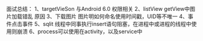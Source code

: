 面试总结：
1、targetVieSon 与Android 6.0 权限相关
2、listView getView中图片加载错乱 原因
3、下载图片  图片明如何命名使用时间戳，UID等不唯一
4、事件点击事件
5、sqlit 线程中同事执行insert语句阻塞，在进程中或进程的线程中使用则崩溃
6、process可以使用在activity，以及service中